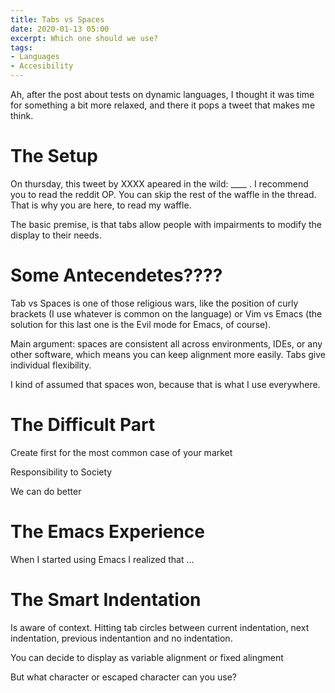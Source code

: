 ```yaml
---
title: Tabs vs Spaces
date: 2020-01-13 05:00
excerpt: Which one should we use?
tags:
- Languages
- Accesibility
---
```


Ah, after the post about tests on dynamic languages, I thought it was time for something a bit more relaxed, and there it pops a tweet that makes me think.

# The Setup
On thursday, this tweet by XXXX apeared in the wild: ____   . I recommend you to read the reddit OP. You can skip the rest of the waffle in the thread. That is why you are here, to read my waffle.

The basic premise, is that tabs allow people with impairments to modify the display to their needs.

# Some Antecendetes????

Tab vs Spaces is one of those religious wars, like the position of curly brackets (I use whatever is common on the language) or Vim vs Emacs (the solution for this last one is the Evil mode for Emacs, of course).

Main argument: spaces are consistent all across environments, IDEs, or any other software, which means you can keep alignment more easily. Tabs give individual flexibility.

I kind of assumed that spaces won, because that is what I use everywhere.

# The Difficult Part
Create first for the most common case of your market

Responsibility to Society

We can do better

# The Emacs Experience

When I started using Emacs I realized that ...

# The Smart Indentation

Is aware of context. Hitting tab circles between current indentation, next indentation, previous indentantion and no indentation.

You can decide to display as variable alignment or fixed alingment

But what character or escaped character can you use?
